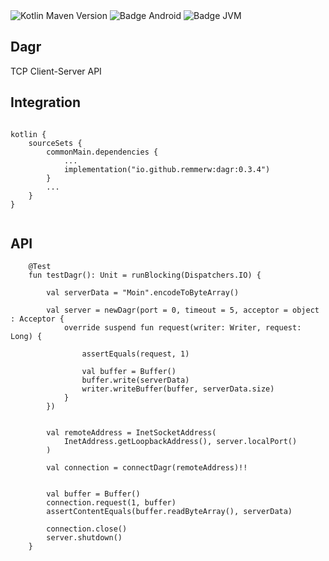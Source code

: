 <div>
    <div>
        <img src="https://img.shields.io/maven-central/v/io.github.remmerw/asen" alt="Kotlin Maven Version" />
        <img src="https://img.shields.io/badge/Platform-Android-brightgreen.svg?logo=android" alt="Badge Android" />
        <img src="https://img.shields.io/badge/Platform-JVM-8A2BE2.svg?logo=openjdk" alt="Badge JVM" />
    </div>
</div>

## Dagr
TCP Client-Server API 



## Integration

```
    
kotlin {
    sourceSets {
        commonMain.dependencies {
            ...
            implementation("io.github.remmerw:dagr:0.3.4")
        }
        ...
    }
}
    
```

## API

```
    @Test
    fun testDagr(): Unit = runBlocking(Dispatchers.IO) {

        val serverData = "Moin".encodeToByteArray()

        val server = newDagr(port = 0, timeout = 5, acceptor = object : Acceptor {
            override suspend fun request(writer: Writer, request: Long) {

                assertEquals(request, 1)

                val buffer = Buffer()
                buffer.write(serverData)
                writer.writeBuffer(buffer, serverData.size)
            }
        })


        val remoteAddress = InetSocketAddress(
            InetAddress.getLoopbackAddress(), server.localPort()
        )

        val connection = connectDagr(remoteAddress)!!


        val buffer = Buffer()
        connection.request(1, buffer)
        assertContentEquals(buffer.readByteArray(), serverData)

        connection.close()
        server.shutdown()
    }
```




